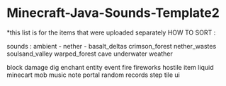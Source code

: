 # Minecraft-Java-Sounds-Template2

*this list is for the items that were uploaded separately
HOW TO SORT :

sounds :
  ambient -
    nether -
      basalt_deltas
      crimson_forest
      nether_wastes
      soulsand_valley
      warped_forest
    cave
    underwater
	weather
    
  block
  damage
  dig
  enchant
  entity
  event
  fire
  fireworks
  hostile
  item
  liquid
  minecart
  mob
  music
  note
  portal
  random
  records
  step
  tile
  ui
